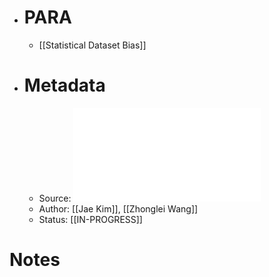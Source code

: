 - # PARA
	- [[Statistical Dataset Bias]]
- # Metadata
	- Source: ![Sampling techniques for big data analysis in finite population inference.pdf](../assets/Sampling_techniques_for_big_data_analysis_in_finite_population_inference_1683919588388_0.pdf)
	- Author: [[Jae Kim]], [[Zhonglei Wang]]
	- Status: [[IN-PROGRESS]]
# Notes